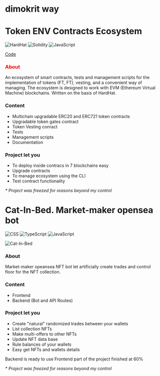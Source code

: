 # dimokrit way
# Token ENV Contracts Ecosystem
<p align="left">
   <img src="https://img.shields.io/badge/HardHat-yellow" alt="HardHat">
   <img src="https://img.shields.io/badge/Solidity-grey" alt="Solidity">
   <img src="https://img.shields.io/badge/JavaScript-orange" alt="JavaScript">
</p>

[Code](https://github.com/dimokrit/Token-ENV-Contracts-Ecosystem)

### <span style="color:red">About</span>
An ecosystem of smart contracts, tests and management scripts for the implementation of tokens (FT, FT), vesting, and a convenient way of managing.
The ecosystem is designed to work with EVM (Ethereum Virtual Machine) blockchains.
Written on the basis of HardHat.


### Сontent
- Multichain upgradable ERC20 and ERC721 token contracts
- Upgradable token gates contract
- Token Vesting conract
- Tests
- Management scripts
- Documentation


### Project let you
- To deploy inside contracs in 7 blockchains easy
- Upgrade contracts
- To manage ecosystem using the CLI
- Test contract functionality

_* Project was freezed for reasons beyond my control_


# Cat-In-Bed. Market-maker opensea bot
<p align="left">
   <img src="https://img.shields.io/badge/CSS-red" alt="CSS">
   <img src="https://img.shields.io/badge/TypeScript-blue" alt="TypeScript">
   <img src="https://img.shields.io/badge/JavaScript-29A7E2EA" alt="JavaScript">
   
</p>

<img src="https://github.com/dimokrit/images/blob/main/Cat-In-Bed.png" alt="Cat-In-Bed">

### About
Market-maker opeansea NFT bot let artificially create trades and control floor for the NFT collection.


### Сontent
- Frontend
- Backend (Bot and API Routes)


### Project let you
- Create "natural" randomized trades between your wallets
- List collection NFTs
- Make multi-offers to other NFTs
- Update NFT data base
- Rule balances of your wallets
- Easy get NFTs and wallets details

Backend is ready to use
Frontend part of the project finished at 60% 

_* Project was freezed for reasons beyond my control_

